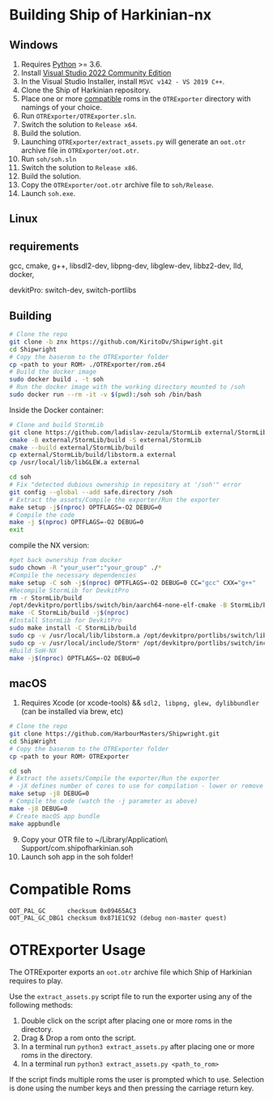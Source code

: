 # Building Ship of Harkinian-nx

## Windows

 1. Requires [Python](https://www.python.org/downloads/) >= 3.6.
 2. Install [Visual Studio 2022 Community Edition](https://visualstudio.microsoft.com/vs/community/)
 3. In the Visual Studio Installer, install `MSVC v142 - VS 2019 C++`.
 4. Clone the Ship of Harkinian repository.
 5. Place one or more [compatible](#compatible-roms) roms in the `OTRExporter` directory with namings of your choice.
 6. Run `OTRExporter/OTRExporter.sln`.
 7. Switch the solution to `Release x64`.
 8. Build the solution.
 9. Launching `OTRExporter/extract_assets.py` will generate an `oot.otr` archive file in `OTRExporter/oot.otr`.
 10. Run `soh/soh.sln`
 11. Switch the solution to `Release x86`.
 12. Build the solution.
 13. Copy the `OTRExporter/oot.otr` archive file to `soh/Release`.
 14. Launch `soh.exe`.

## Linux

## requirements
gcc,
cmake,
g++,
libsdl2-dev,
libpng-dev,
libglew-dev,
libbz2-dev,
lld,
docker,

devkitPro: switch-dev, switch-portlibs

## Building

```bash
# Clone the repo
git clone -b znx https://github.com/KiritoDv/Shipwright.git
cd Shipwright
# Copy the baserom to the OTRExporter folder
cp <path to your ROM> ./OTRExporter/rom.z64
# Build the docker image
sudo docker build . -t soh
# Run the docker image with the working directory mounted to /soh
sudo docker run --rm -it -v $(pwd):/soh soh /bin/bash
```
Inside the Docker container:
```bash
# Clone and build StormLib
git clone https://github.com/ladislav-zezula/StormLib external/StormLib
cmake -B external/StormLib/build -S external/StormLib
cmake --build external/StormLib/build
cp external/StormLib/build/libstorm.a external
cp /usr/local/lib/libGLEW.a external

cd soh
# Fix "detected dubious ownership in repository at '/soh'" error 
git config --global --add safe.directory /soh
# Extract the assets/Compile the exporter/Run the exporter
make setup -j$(nproc) OPTFLAGS=-O2 DEBUG=0
# Compile the code
make -j $(nproc) OPTFLAGS=-O2 DEBUG=0
exit
```
compile the NX version:
```bash
#get back ownership from docker
sudo chown -R "your_user":"your_group" ./*
#Compile the necessary dependencies
make setup -C soh -j$(nproc) OPTFLAGS=-O2 DEBUG=0 CC="gcc" CXX="g++"
#Recompile StormLib for DevkitPro
rm -r StormLib/build
/opt/devkitpro/portlibs/switch/bin/aarch64-none-elf-cmake -B StormLib/build -S StormLib
make -C StormLib/build -j$(nproc)
#Install StormLib for DevkitPro
sudo make install -C StormLib/build
sudo cp -v /usr/local/lib/libstorm.a /opt/devkitpro/portlibs/switch/lib/
sudo cp -v /usr/local/include/Storm* /opt/devkitpro/portlibs/switch/include/
#Build SoH-NX
make -j$(nproc) OPTFLAGS=-O2 DEBUG=0
```


## macOS

1. Requires Xcode (or xcode-tools) && `sdl2, libpng, glew, dylibbundler` (can be installed via brew, etc)
```bash
# Clone the repo
git clone https://github.com/HarbourMasters/Shipwright.git
cd ShipWright
# Copy the baserom to the OTRExporter folder
cp <path to your ROM> OTRExporter

cd soh
# Extract the assets/Compile the exporter/Run the exporter
# -jX defines number of cores to use for compilation - lower or remove entirely if having issues
make setup -j8 DEBUG=0
# Compile the code (watch the -j parameter as above)
make -j8 DEBUG=0
# Create macOS app bundle
make appbundle
```
9. Copy your OTR file to ~/Library/Application\ Support/com.shipofharkinian.soh
10. Launch soh app in the soh folder!

# Compatible Roms
```
OOT_PAL_GC      checksum 0x09465AC3
OOT_PAL_GC_DBG1 checksum 0x871E1C92 (debug non-master quest)
```

# OTRExporter Usage

The OTRExporter exports an `oot.otr` archive file which Ship of Harkinian requires to play.

Use the `extract_assets.py` script file to run the exporter using any of the following methods:
1) Double click on the script after placing one or more roms in the directory.
2) Drag & Drop a rom onto the script.
3) In a terminal run `python3 extract_assets.py` after placing one or more roms in the directory.
4) In a terminal run `python3 extract_assets.py <path_to_rom>`

If the script finds multiple roms the user is prompted which to use. Selection is done using the number keys and then pressing the carriage return key.
